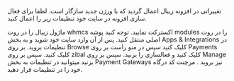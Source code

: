 تغییراتی در افزونه زیبال اعمال گردید که با ورژن جدید سازگار است. لطفا برای فعال سازی افزونه در سایت خود تنظیمات زیر را اعمال کنید.

ماژول زیبال را در روت whmcs اکسترکت نمایید. توجه کنید پوشه modules را در روت اصلی منتقل کنید.
پس از آن وارد سایت خود شوید و به بخش Apps & Integrations در تنظیمات بروید.
بر روی Browse کلیک کنید سپس در منو راست بر روی Payments کلیک کنید.
سپس بر روی zibal کلیک کنید و فعالسازی را بزنید.
سپس بر روی Manage بزنید میتوانید در تنظیمات به بخش Payment Gateways نیز بروید .
مرچنت کد درگاه خود را در تنظیمات قرار دهید.

